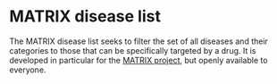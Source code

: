 # MATRIX disease list

The MATRIX disease list seeks to filter the set of all diseases and their categories to those that can be specifically targeted by a drug.
It is developed in particular for the [MATRIX project](https://everycure.org/every-cure-to-receive-48-3m-from-arpa-h-to-develop-ai-driven-platform-to-revolutionize-future-of-drug-development-and-repurposing/), but openly available to everyone.

